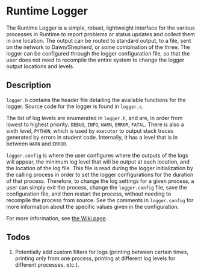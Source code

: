 # Runtime Logger

The Runtime Logger is a simple, robust, lightweight interface for the various processes in Runtime to report problems or status updates and collect them in one location. The output can be routed to standard output, to a file, sent on the network to Dawn/Shepherd, or some combination of the three. The logger can be configured through the logger configuration file, so that the user does not need to recompile the entire system to change the logger output locations and levels.

## Description

`logger.h` contains the header file detailing the available functions for the logger. Source code for the logger is found in `logger.c`. 

The list of log levels are enumerated in `logger.h`, and are, in order from lowest to highest priority: `DEBUG`, `INFO`, `WARN`, `ERROR`, `FATAL`. There is also a sixth level, `PYTHON`, which is used by `executor` to output stack traces generated by errors in student code. Internally, it has a level that is in between `WARN` and `ERROR`.

`logger.config` is where the user configures where the outputs of the logs will appear, the minimum log level that will be output at each location, and the location of the log file. This file is read during the logger initialization by the calling process in order to set the logger configurations for the duration of that process. Therefore, to change the log settings for a given process, a user can simply exit the process, change the `logger.config` file, save the configuration file, and then restart the process, without needing to recompile the process from source. See the comments in `logger.config` for more information about the specific values given in the configuration.

For more information, see [the Wiki page](https://github.com/pioneers/c-runtime/wiki/Logger).

## Todos

1) Potentially add custom filters for logs (printing between certain times, printing only from one process, printing at different log levels for different processes, etc.).